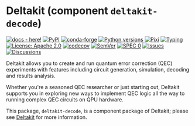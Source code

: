 # Deltakit (component `deltakit-decode`)

[![docs - here!][docs-badge]][docs-link]
[![PyPI][pypi-badge]][pypi-link]
[![conda-forge][conda-badge]][conda-link]
[![Python versions][python-badge]][pypi-link]
[![Pixi][pixi-badge]][pixi-link]
[![Typing][typing-badge]][typing-link]
[![License: Apache 2.0][license-badge]][license-link]
[![codecov][codecov-badge]][codecov-link]
[![SemVer][semver-badge]][semver-link]
[![SPEC 0][spec0-badge]][spec0-link]
[![Issues][issues-badge]][issues-link]
[![Discussions][discussions-badge]][discussions-link]

[docs-badge]: https://readthedocs.org/projects/deltakit/badge/?version=latest
[docs-link]: https://deltakit.readthedocs.io/en/latest/

[pypi-badge]: https://img.shields.io/pypi/v/deltakit.svg
[pypi-link]: https://pypi.org/project/deltakit/

[conda-badge]: https://img.shields.io/conda/vn/conda-forge/deltakit
[conda-link]: https://anaconda.org/conda-forge/deltakit

[python-badge]: https://img.shields.io/pypi/pyversions/deltakit

[pixi-badge]: https://img.shields.io/endpoint?url=https://raw.githubusercontent.com/prefix-dev/pixi/main/assets/badge/v0.json
[pixi-link]: https://pixi.sh

[typing-badge]: https://img.shields.io/pypi/types/deltakit
[typing-link]: https://typing.python.org/

[license-badge]: https://img.shields.io/badge/License-Apache_2.0-blue.svg
[license-link]: https://www.apache.org/licenses/LICENSE-2.0

[codecov-badge]: https://codecov.io/gh/Deltakit/deltakit/branch/main/graph/badge.svg
[codecov-link]: https://codecov.io/gh/Deltakit/deltakit

[semver-badge]: https://img.shields.io/badge/semver-2.0.0-blue
[semver-link]: https://semver.org/spec/v2.0.0.html

[spec0-badge]: https://img.shields.io/badge/SPEC-0-forestgreen
[spec0-link]: https://scientific-python.org/specs/spec-0000/

[issues-badge]: https://img.shields.io/github/issues/Deltakit/deltakit?logo=github
[issues-link]: https://github.com/Deltakit/deltakit/issues

[discussions-badge]: https://img.shields.io/badge/discussions-join-blue?logo=github
[discussions-link]: https://github.com/Deltakit/deltakit/discussions

Deltakit allows you to create and run quantum error correction (QEC) experiments with features
including circuit generation, simulation, decoding and results analysis.

Whether you're a seasoned QEC researcher or just starting out, Deltakit supports you
in exploring new ways to implement QEC logic all the way to running complex
QEC circuits on QPU hardware.

This package, `deltakit-decode`, is a component package of Deltakit; please see [Deltakit](https://pypi.org/project/deltakit/) for more information.
